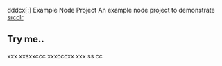 dddcx[:] Example Node Project
An example node project to demonstrate [srcclr](https://www.srcclr.com)
## Try me..

xxx
xxsxxccc
xxxcccxx
xxx
ss
cc
